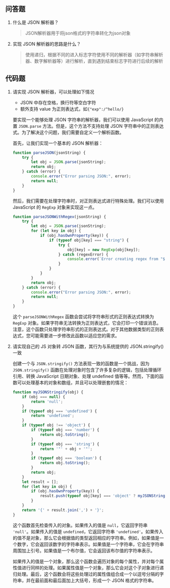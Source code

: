 ## 问答题

1. 什么是 JSON 解析器？

   > JSON解析器用于将json格式的字符串转化为json对象

2. 实现 JSON 解析器的思路是什么？

   > 使用递归，根据不同的进入标志字符使用不同的解析器（如字符串解析器、数字解析器等）进行解析，直到遇到结束标志字符进行后续的解析

## 代码题

1. 请实现 JSON 解析器，可以处理如下情况
   - JSON 中存在空格，换行符等空白字符
   - 额外支持 value 为正则表达式，如`{"exp":/^hello/}`

   要实现一个能够处理 JSON 字符串的解析器，我们可以使用 JavaScript 的内置 `JSON.parse` 方法。但是，这个方法不支持处理 JSON 字符串中的正则表达式。为了解决这个问题，我们需要自定义一个解析函数。

   首先，让我们实现一个基本的 JSON 解析器：

   ```javascript
   function parseJSON(jsonString) {  
       try {  
           let obj = JSON.parse(jsonString);  
           return obj;  
       } catch (error) {  
           console.error("Error parsing JSON:", error);  
           return null;  
       }  
   }
   ```

   然后，我们需要在处理字符串时，对正则表达式进行特殊处理。我们可以使用 JavaScript 的 `RegExp` 对象来实现这一点。

   ```javascript
   function parseJSONWithRegex(jsonString) {  
       try {  
           let obj = JSON.parse(jsonString);  
           for (let key in obj) {  
               if (obj.hasOwnProperty(key)) {  
                   if (typeof obj[key] === "string") {  
                       try {  
                           obj[key] = new RegExp(obj[key]);  
                       } catch (regexError) {  
                           console.error(`Error creating regex from "${obj[key]}":`, regexError);  
                       }  
                   }  
               }  
           }  
           return obj;  
       } catch (error) {  
           console.error("Error parsing JSON:", error);  
           return null;  
       }  
   }
   ```

   这个 `parseJSONWithRegex` 函数会尝试将字符串形式的正则表达式转换为 `RegExp` 对象。如果字符串无法转换为正则表达式，它会打印一个错误消息。注意，这个函数只处理字符串形式的正则表达式。对于其他数据类型的正则表达式，您可能需要进一步修改此函数以适应您的需求。

1. 请实现自己的 JS 对象转 JSON 函数，其行为与系统提供的 JSON.stringify() 一致

   创建一个与 `JSON.stringify()` 方法表现一致的函数是一个挑战，因为 `JSON.stringify()` 函数在处理对象时包含了许多复杂的逻辑，包括处理循环引用、转换 JavaScript 日期对象、处理 undefined 值等等。然而，下面的函数可以处理基本的对象和数组，并且可以处理嵌套的情况：

   ```js
   function myJSONStringify(obj) {  
       if (obj === null) {  
           return 'null';  
       }  
       if (typeof obj === 'undefined') {  
           return 'undefined';  
       }  
       if (typeof obj !== 'object') {  
           if (typeof obj === 'number') {  
               return obj.toString();  
           }  
           if (typeof obj === 'string') {  
               return '"' + obj + '"';  
           }  
           if (typeof obj === 'boolean') {  
               return obj.toString();  
           }  
           return obj;  
       }  
       let result = [];  
       for (let key in obj) {  
           if (obj.hasOwnProperty(key)) {  
               result.push(typeof obj[key] === 'object' ? myJSONStringify(obj[key]) : '"' + obj[key] + '"');  
           }  
       }  
       return '{' + result.join(',') + '}';  
   }
   ```

   这个函数首先检查传入的对象。如果传入的值是 `null`，它返回字符串 `'null'`。如果传入的值是 `undefined`，它返回字符串 `'undefined'`。如果传入的值不是对象，那么它会根据值的类型返回相应的字符串。例如，如果值是一个数字，它会返回该数字的字符串表示。如果值是一个字符串，它会在字符串周围加上引号。如果值是一个布尔值，它会返回该布尔值的字符串表示。

   如果传入的值是一个对象，那么这个函数会遍历对象的每个属性，并对每个属性值进行同样的处理。如果属性值是一个对象，那么它会对这个子对象进行递归处理。最后，这个函数会将这些处理过的属性值组合成一个以逗号分隔的字符串，并在最前面和最后面加上大括号，形成一个 JSON 格式的字符串。